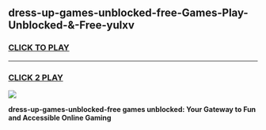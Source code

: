 
## dress-up-games-unblocked-free-Games-Play-Unblocked-&-Free-yulxv
<h3>
<a href="https://premium76.site?title=dress-up-games-unblocked-free&ref=24A">CLICK TO PLAY</a></h3>
<hr>

<h3>
<a href="https://premium76.site?title=dress-up-games-unblocked-free&ref=24A">CLICK 2 PLAY</a>
  
</h3>

<a href="https://premium76.site?title=dress-up-games-unblocked-free&ref=24A"><img src="https://clearcache.store/games.png"></a>


**dress-up-games-unblocked-free games unblocked: Your Gateway to Fun and Accessible Online Gaming**
